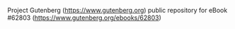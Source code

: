 Project Gutenberg (https://www.gutenberg.org) public repository for eBook #62803 (https://www.gutenberg.org/ebooks/62803)
